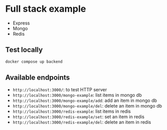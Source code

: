 # Full stack example

- Express
- Mongo
- Redis

## Test locally

```sh
docker compose up backend
```

## Available endpoints

- `http://localhost:3000/`: to test HTTP server
- `http://localhost:3000/mongo-example`: list items in mongo db
- `http://localhost:3000/mongo-example/add`: add an item in mongo db
- `http://localhost:3000/mongo-example/del`: delete an item in mongo db
- `http://localhost:3000/redis-example`: list items in redis
- `http://localhost:3000/redis-example/set`: set an item in redis
- `http://localhost:3000/redis-example/del`: delete an item in redis
